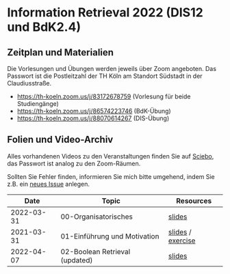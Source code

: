 # Information Retrieval 2022 (DIS12 und BdK2.4)

## Zeitplan und Materialien

Die Vorlesungen und Übungen werden jeweils über Zoom angeboten. Das Passwort ist die Postleitzahl der TH Köln am Standort Südstadt in der Claudiusstraße. 

- https://th-koeln.zoom.us/j/83172678759 (Vorlesung für beide Studiengänge) 
- https://th-koeln.zoom.us/j/86574223746 (BdK-Übung)
- https://th-koeln.zoom.us/j/88070614267 (DIS-Übung)

## Folien und Video-Archiv

Alles vorhandenen Videos zu den Veranstaltungen finden Sie auf [Sciebo](https://th-koeln.sciebo.de/s/CG7vMfpJBoAaTFT), das Passwort ist analog zu den Zoom-Räumen. 

Sollten Sie Fehler finden, informieren Sie mich bitte umgehend, indem Sie z.B. ein [neues Issue](https://github.com/irgroup/dis12-bdk24-2022/issues) anlegen.

| Date       | Topic                                             | Resources      |
|------------|---------------------------------------------------|----------------|
| 2022-03-31 | 00-Organisatorisches                              | [slides](slides/00-syllabus.pdf) |
| 2021-03-31 | 01-Einführung und Motivation                      | [slides](slides/01-introduction.pdf) / [exercise](exercise/01-Introduction-exercise.pdf)  |
| 2022-04-07 | 02-Boolean Retrieval (updated)                    | [slides](slides/02-boolean.pdf) |
